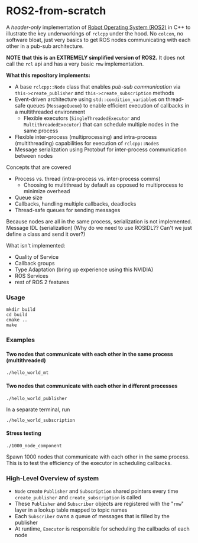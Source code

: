 # ROS2-from-scratch
A *header-only* implementation of [Robot Operating System (ROS2)](https://docs.ros.org/en/rolling/index.html) in C++ to illustrate the key underworkings of `rclcpp` under the hood. No `colcon`, no software bloat, just very basics to get ROS nodes communicating with each other in a pub-sub architecture.

**NOTE that this is an EXTREMELY simplified version of ROS2.** It does not call the `rcl` api and has a very basic `rmw` implementation.

**What this repository implements:**
- A base `rclcpp::Node` class that enables *pub-sub communication* via `this->create_publisher` and `this->create_subscription` methods
- Event-driven architecture using `std::condition_variable`s on thread-safe queues (`MessageQueue`) to enable efficient execution of callbacks in a multithreaded environment
    - Flexible executors (`SingleThreadedExecutor` and `MultithreadedExecutor`) that can schedule multiple nodes in the same process
- Flexible inter-process (multiprocessing) and intra-process (multithreading) capabilities for execution of `rclcpp::Node`s
- Message serialization using Protobuf for inter-process communication between nodes


Concepts that are covered
- Process vs. thread (intra-process vs. inter-process comms)
    - Choosing to multithread by default as opposed to multiprocess to minimize overhead
- Queue size
- Callbacks, handling multiple callbacks, deadlocks
- Thread-safe queues for sending messages

Because nodes are all in the same process, serialization is not implemented. Message IDL (serialization) (Why do we need to use ROSIDL?? Can't we just define a class and send it over?)

What isn't implemented:
- Quality of Service
- Callback groups
- Type Adaptation (bring up experience using this NVIDIA)
- ROS Services
- rest of ROS 2 features


### Usage
```
mkdir build
cd build
cmake ..
make
```

### Examples

#### Two nodes that communicate with each other in the same process (multithreaded)
```
./hello_world_mt
```

#### Two nodes that communicate with each other in different processes
```
./hello_world_publisher
```
In a separate terminal, run
```
./hello_world_subscription
```

#### Stress testing
```
./1000_node_component
```
Spawn 1000 nodes that communicate with each other in the same process. This is to test the efficiency of the executor in scheduling callbacks.


### High-Level Overview of system
- `Node` create `Publisher` and `Subscription` shared pointers every time `create_publisher` and `create_subscription` is called
- These `Publisher` and `Subscriber` objects are registered with the "`rmw`" layer in a lookup table mapped to topic names
- Each `Subscriber` owns a queue of messages that is filled by the publisher
- At runtime, `Executor` is responsible for scheduling the callbacks of each node

